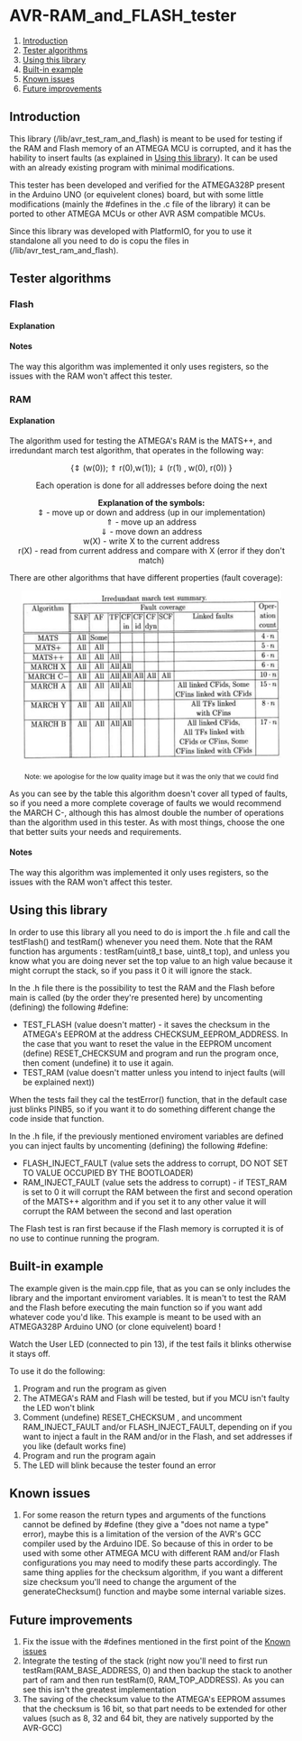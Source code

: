 # AVR-RAM_and_FLASH_tester

1. [Introduction](#Introduction)
2. [Tester algorithms](#Tester-algorithms)
3. [Using this library](#Using-this-library)
4. [Built-in example](#Built-in-example)
5. [Known issues](#Known-issues)
6. [Future improvements](#Future-improvements)


## Introduction

This library (/lib/avr_test_ram_and_flash) is meant to be used for testing if the RAM and Flash memory of an ATMEGA MCU is corrupted, and it has the hability to insert faults (as explained in [Using this library](#Using-this-library)).
It can be used with an already existing program with minimal modifications.

This tester has been developed and verified for the ATMEGA328P present in the Arduino UNO (or equivelent clones) board, but with some little modifications (mainly the #defines in the .c file of the library) it can be ported to other ATMEGA MCUs or other AVR ASM compatible MCUs.

Since this library was developed with PlatformIO, for you to use it standalone all you need to do is copu the files in (/lib/avr_test_ram_and_flash).

## Tester algorithms

### Flash

#### Explanation

#### Notes

The way this algorithm was implemented it only uses registers, so the issues with the RAM won't affect this tester.

### RAM

#### Explanation

The algorithm used for testing the ATMEGA's RAM is the MATS++, and irredundant march test algorithm, that operates in the following way: 
<p align="center">
{⇕ (w(0)); ⇑ r(0),w(1)); ⇓ (r(1) , w(0), r(0)) } <br>
 </p>
 <p align="center">
 Each operation is done for all addresses before doing the next <br>
 </p>
 <p align="center">
  <b>Explanation of the symbols:</b> <br>
 ⇕ - move up or down and address (up in our implementation) <br>
 ⇑ - move up an address <br>
 ⇓ - move down an address <br>
 w(X) - write X to the current address <br>
 r(X) - read from current address and compare with X (error if they don't match)

</p>


There are other algorithms that have different properties (fault coverage):

<p align="center">
  <img width="460" height="300" src="/img/ram_tests_table.jpeg">
</p>
<p align="center">
  <sub>
Note: we apologise for the low quality image but it was the only that we could find
  </sub>
</p>


As you can see by the table this algorithm doesn't cover all typed of faults, so if you need a more complete coverage of faults we would recommend the MARCH C-, although this has almost double the number of operations than the algorithm used in this tester. As with most things, choose the one that better suits your needs and requirements.

#### Notes

The way this algorithm was implemented it only uses registers, so the issues with the RAM won't affect this tester.


## Using this library 

In order to use this library all you need to do is import the .h file and call the testFlash() and testRam() whenever you need them. Note that the RAM function has arguments : testRam(uint8_t base, uint8_t top), and unless you know what you are doing never set the top value to an high value because it might corrupt the stack, so if you pass it 0 it will ignore the stack. 

In the .h file there is the possibility to test the RAM and the Flash before main is called (by the order they're presented here) by uncomenting (defining) the following #define:
* TEST_FLASH (value doesn't matter) - it saves the checksum in the ATMEGA's EEPROM at the address CHECKSUM_EEPROM_ADDRESS. In the case that you want to reset the value in the EEPROM uncoment (define) RESET_CHECKSUM and program and run the program once, then coment (undefine) it to use it again.
* TEST_RAM (value doesn't matter unless you intend to inject faults (will be explained next))

When the tests fail they cal the testError() function, that in the default case just blinks PINB5, so if you want it to do something different change the code inside that function.

In the .h file, if the previously mentioned enviroment variables are defined you can inject faults by uncomenting (defining) the following #define:
* FLASH_INJECT_FAULT (value sets the address to corrupt, DO NOT SET TO VALUE OCCUPIED BY THE BOOTLOADER) 
* RAM_INJECT_FAULT (value sets the address to corrupt) - if TEST_RAM is set to 0 it will corrupt the RAM between the first and second operation of the MATS++ algorithm and if you set it to any other value it will corrupt the RAM between the second and last operation

The Flash test is ran first because if the Flash memory is corrupted it is of no use to continue running the program.

## Built-in example

The example given is the main.cpp file, that as you can se only includes the library and the important enviroment variables.
It is mean't to test the RAM and the Flash before executing the main function so if you want add whatever code you'd like.
This example is meant to be used with an ATMEGA328P Arduino UNO (or clone equivelent) board !

Watch the User LED (connected to pin 13), if the test fails it blinks otherwise it stays off.

To use it do the following:

1. Program and run the program as given
2. The ATMEGA's RAM and Flash will be tested, but if you MCU isn't faulty the LED won't blink
3. Comment (undefine) RESET_CHECKSUM , and uncomment RAM_INJECT_FAULT and/or FLASH_INJECT_FAULT, depending on if you want to inject a fault in the RAM and/or in the Flash, and set addresses if you like (default works fine)
4. Program and run the program again
5. The LED will blink because the tester found an error

## Known issues

1. For some reason the return types and arguments of the functions cannot be defined by #define (they give a "does not name a type" error), maybe this is a limitation of the version of the AVR's GCC compiler used by the Arduino IDE. So because of this in order to be used with some other ATMEGA MCU with different RAM and/or Flash configurations you may need to modify these parts accordingly. The same thing applies for the checksum algorithm, if you want a different size checksum you'll need to change the argument of the generateChecksum() function and maybe some internal variable sizes.

## Future improvements

1. Fix the issue with the #defines mentioned in the first point of the [Known issues](#Known-issues)
2. Integrate the testing of the stack (right now you'll need to first run testRam(RAM_BASE_ADDRESS, 0) and then backup the stack to another part of ram and then run testRam(0, RAM_TOP_ADDRESS). As you can see this isn't the greatest implementation
3. The saving of the checksum value to the ATMEGA's EEPROM assumes that the checksum is 16 bit, so that part needs to be extended for other values (such as 8, 32 and 64 bit, they are natively supported by the AVR-GCC)
